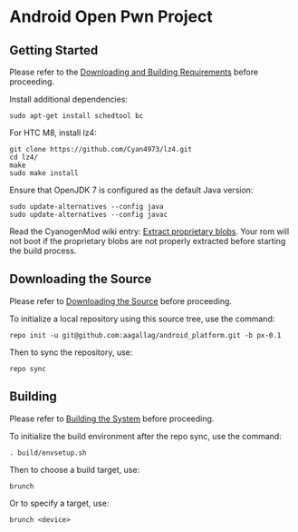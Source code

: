 Android Open Pwn Project
========================

## Getting Started

Please refer to the [Downloading and Building Requirements](https://source.android.com/source/requirements.html) before proceeding.

Install additional dependencies:

    sudo apt-get install schedtool bc

For HTC M8, install lz4:

	git clone https://github.com/Cyan4973/lz4.git
	cd lz4/
	make
	sudo make install

Ensure that OpenJDK 7 is configured as the default Java version:

    sudo update-alternatives --config java
    sudo update-alternatives --config javac

Read the CyanogenMod wiki entry: [Extract proprietary blobs](https://wiki.cyanogenmod.org/w/Build_for_m8#Extract_proprietary_blobs).  Your rom will not boot if the proprietary blobs are not properly extracted before starting the build process.

## Downloading the Source

Please refer to [Downloading the Source](https://source.android.com/source/downloading.html) before proceeding.

To initialize a local repository using this source tree, use the command:

    repo init -u git@github.com:aagallag/android_platform.git -b px-0.1

Then to sync the repository, use:

    repo sync

## Building

Please refer to [Building the System](https://source.android.com/source/building.html) before proceeding.

To initialize the build environment after the repo sync, use the command:

    . build/envsetup.sh

Then to choose a build target, use:

    brunch

Or to specify a target, use:

    brunch <device>
